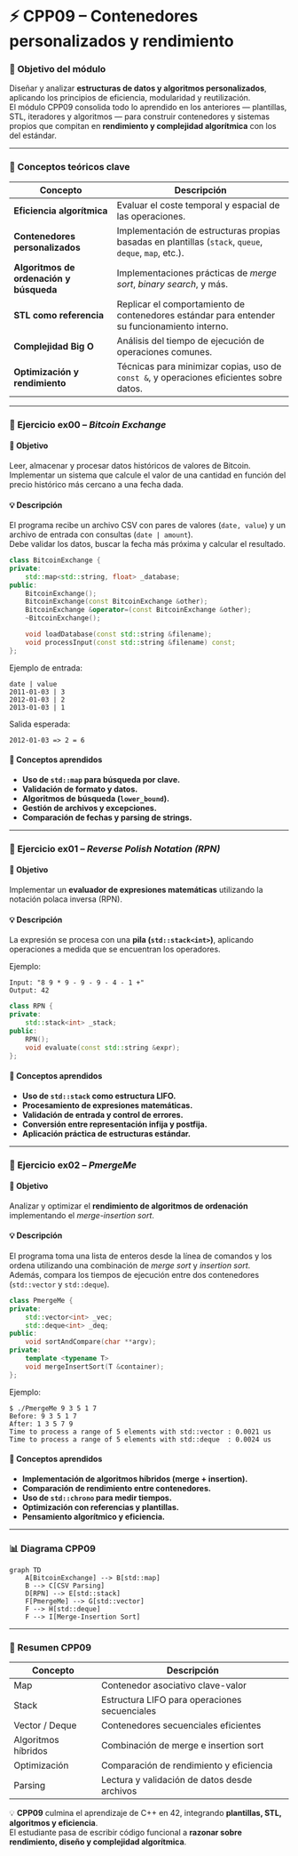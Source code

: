 # ⚡ CPP09 – Contenedores personalizados y rendimiento

### 🎯 Objetivo del módulo
Diseñar y analizar **estructuras de datos y algoritmos personalizados**, aplicando los principios de eficiencia, modularidad y reutilización.  
El módulo CPP09 consolida todo lo aprendido en los anteriores — plantillas, STL, iteradores y algoritmos — para construir contenedores y sistemas propios que compitan en **rendimiento y complejidad algorítmica** con los del estándar.

---

### 🧠 Conceptos teóricos clave

| Concepto | Descripción |
|-----------|-------------|
| **Eficiencia algorítmica** | Evaluar el coste temporal y espacial de las operaciones. |
| **Contenedores personalizados** | Implementación de estructuras propias basadas en plantillas (`stack`, `queue`, `deque`, `map`, etc.). |
| **Algoritmos de ordenación y búsqueda** | Implementaciones prácticas de *merge sort*, *binary search*, y más. |
| **STL como referencia** | Replicar el comportamiento de contenedores estándar para entender su funcionamiento interno. |
| **Complejidad Big O** | Análisis del tiempo de ejecución de operaciones comunes. |
| **Optimización y rendimiento** | Técnicas para minimizar copias, uso de `const &`, y operaciones eficientes sobre datos. |

---

### 🧩 Ejercicio ex00 – *Bitcoin Exchange*

#### 🎯 Objetivo
Leer, almacenar y procesar datos históricos de valores de Bitcoin.  
Implementar un sistema que calcule el valor de una cantidad en función del precio histórico más cercano a una fecha dada.

#### 💡 Descripción
El programa recibe un archivo CSV con pares de valores (`date, value`) y un archivo de entrada con consultas (`date | amount`).  
Debe validar los datos, buscar la fecha más próxima y calcular el resultado.

```cpp
class BitcoinExchange {
private:
    std::map<std::string, float> _database;
public:
    BitcoinExchange();
    BitcoinExchange(const BitcoinExchange &other);
    BitcoinExchange &operator=(const BitcoinExchange &other);
    ~BitcoinExchange();

    void loadDatabase(const std::string &filename);
    void processInput(const std::string &filename) const;
};
```

Ejemplo de entrada:
```
date | value
2011-01-03 | 3
2012-01-03 | 2
2013-01-03 | 1
```

Salida esperada:
```
2012-01-03 => 2 = 6
```

#### 🧠 Conceptos aprendidos
- **Uso de `std::map` para búsqueda por clave.**
- **Validación de formato y datos.**
- **Algoritmos de búsqueda (`lower_bound`).**
- **Gestión de archivos y excepciones.**
- **Comparación de fechas y parsing de strings.**

---

### 🧩 Ejercicio ex01 – *Reverse Polish Notation (RPN)*

#### 🎯 Objetivo
Implementar un **evaluador de expresiones matemáticas** utilizando la notación polaca inversa (RPN).

#### 💡 Descripción
La expresión se procesa con una **pila (`std::stack<int>`)**, aplicando operaciones a medida que se encuentran los operadores.

Ejemplo:
```
Input: "8 9 * 9 - 9 - 9 - 4 - 1 +"
Output: 42
```

```cpp
class RPN {
private:
    std::stack<int> _stack;
public:
    RPN();
    void evaluate(const std::string &expr);
};
```

#### 🧠 Conceptos aprendidos
- **Uso de `std::stack` como estructura LIFO.**
- **Procesamiento de expresiones matemáticas.**
- **Validación de entrada y control de errores.**
- **Conversión entre representación infija y postfija.**
- **Aplicación práctica de estructuras estándar.**

---

### 🧩 Ejercicio ex02 – *PmergeMe*

#### 🎯 Objetivo
Analizar y optimizar el **rendimiento de algoritmos de ordenación** implementando el *merge-insertion sort*.

#### 💡 Descripción
El programa toma una lista de enteros desde la línea de comandos y los ordena utilizando una combinación de *merge sort* y *insertion sort*.  
Además, compara los tiempos de ejecución entre dos contenedores (`std::vector` y `std::deque`).

```cpp
class PmergeMe {
private:
    std::vector<int> _vec;
    std::deque<int> _deq;
public:
    void sortAndCompare(char **argv);
private:
    template <typename T>
    void mergeInsertSort(T &container);
};
```

Ejemplo:
```
$ ./PmergeMe 9 3 5 1 7
Before: 9 3 5 1 7
After: 1 3 5 7 9
Time to process a range of 5 elements with std::vector : 0.0021 us
Time to process a range of 5 elements with std::deque  : 0.0024 us
```

#### 🧠 Conceptos aprendidos
- **Implementación de algoritmos híbridos (merge + insertion).**
- **Comparación de rendimiento entre contenedores.**
- **Uso de `std::chrono` para medir tiempos.**
- **Optimización con referencias y plantillas.**
- **Pensamiento algorítmico y eficiencia.**

---

### 📊 Diagrama CPP09

```mermaid
graph TD
    A[BitcoinExchange] --> B[std::map]
    B --> C[CSV Parsing]
    D[RPN] --> E[std::stack]
    F[PmergeMe] --> G[std::vector]
    F --> H[std::deque]
    F --> I[Merge-Insertion Sort]
```

---

### 🧾 Resumen CPP09

| Concepto | Descripción |
|-----------|-------------|
| Map | Contenedor asociativo clave-valor |
| Stack | Estructura LIFO para operaciones secuenciales |
| Vector / Deque | Contenedores secuenciales eficientes |
| Algoritmos híbridos | Combinación de merge e insertion sort |
| Optimización | Comparación de rendimiento y eficiencia |
| Parsing | Lectura y validación de datos desde archivos |

💡 **CPP09** culmina el aprendizaje de C++ en 42, integrando **plantillas, STL, algoritmos y eficiencia**.  
El estudiante pasa de escribir código funcional a **razonar sobre rendimiento, diseño y complejidad algorítmica**.
